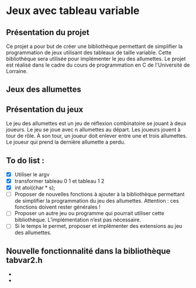 # Jeux avec tableau variable
## Présentation du projet
Ce projet a pour but de créer une bibliothèque permettant de simplifier la programmation de jeux utilisant des tableaux de taille variable. Cette bibliothèque sera utilisée pour implémenter le jeu des allumettes. Le projet est réalisé dans le cadre du cours de programmation en C de l'Université de Lorraine.

## Jeux des allumettes
<!-- presentation du jeux -->
## Présentation du jeux
Le jeu des allumettes est un jeu de réflexion combinatoire se jouant à deux joueurs. Le jeu se joue avec n allumettes au départ. Les joueurs jouent à tour de rôle. À son tour, un joueur doit enlever entre une et trois allumettes. Le joueur qui prend la dernière allumette a perdu.
## To do list :
- [x] Utiliser le argv
- [x] transformer tableau 0 1 et tableau 1 2
- [x] int atoi(char * s);
- [ ]  Proposer de nouvelles fonctions à ajouter à la bibliothèque permettant de simplifier la programmation du jeu des allumettes. Attention : ces fonctions doivent rester générales !
- [ ] Proposer un autre jeu ou programme qui pourrait utiliser cette bibliothèque. L’implémentation n’est pas nécessaire.
- [ ] Si le temps le permet, proposer et implémenter des extensions au jeu des allumettes.
## Nouvelle fonctionnalité dans la bibliothèque tabvar2.h
-
-

